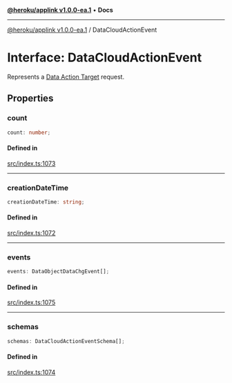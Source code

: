 [**@heroku/applink v1.0.0-ea.1**](../README.md) • **Docs**

***

[@heroku/applink v1.0.0-ea.1](../README.md) / DataCloudActionEvent

# Interface: DataCloudActionEvent

Represents a [Data Action Target](https://help.salesforce.com/s/articleView?id=sf.c360_a_create_a_data_action_target_of_webhook_type.htm&type=5) request.

## Properties

### count

```ts
count: number;
```

#### Defined in

[src/index.ts:1073](https://github.com/heroku/heroku-applink-nodejs/blob/2642d389dda315880ee5a3612d84ccbd71f43b77/src/index.ts#L1073)

***

### creationDateTime

```ts
creationDateTime: string;
```

#### Defined in

[src/index.ts:1072](https://github.com/heroku/heroku-applink-nodejs/blob/2642d389dda315880ee5a3612d84ccbd71f43b77/src/index.ts#L1072)

***

### events

```ts
events: DataObjectDataChgEvent[];
```

#### Defined in

[src/index.ts:1075](https://github.com/heroku/heroku-applink-nodejs/blob/2642d389dda315880ee5a3612d84ccbd71f43b77/src/index.ts#L1075)

***

### schemas

```ts
schemas: DataCloudActionEventSchema[];
```

#### Defined in

[src/index.ts:1074](https://github.com/heroku/heroku-applink-nodejs/blob/2642d389dda315880ee5a3612d84ccbd71f43b77/src/index.ts#L1074)
